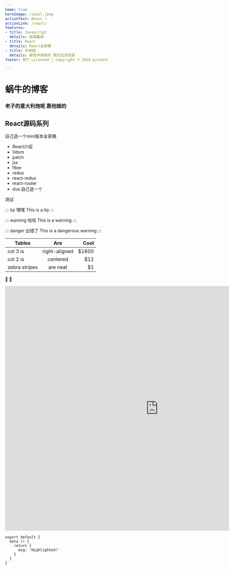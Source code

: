 ```yaml
---
home: true
heroImage: /snail.jpeg
actionText: React →
actionLink: /react/
features:
- title: Javascript
  details: 前端基础
- title: React
  details: React全家桶
- title: 区块链
  details: 新技术来临时 我们应该包容
footer: MIT Licensed | Copyright © 2018-present

---
```


# 蜗牛的博客

### 老子的意大利炮呢 轰他娘的


## React源码系列
自己造一个mini版本全家桶 

* React介绍
* Vdom
* patch
* jsx
* fiber
* redux
* react-redux
* react-router
* dva
自己造一个

测试

::: tip 嘿嘿
This is a tip
:::

::: warning 哈哈
This is a warning
:::

::: danger 出错了
This is a dangerous warning
:::

| Tables        | Are           | Cool  |
| ------------- |:-------------:| -----:|
| col 3 is      | right-aligned | $1600 |
| col 2 is      | centered      |   $12 |
| zebra stripes | are neat      |    $1 |
:tada: :100:


<div>


  <iframe width='1000px' height='800px' src="http://player.bilibili.com/player.html?aid=24725831&cid=41586771&page=1" scrolling="no" border="0" frameborder="no" framespacing="0" allowfullscreen="true"> </iframe>
</div>
  


``` js{4}
export default {
  data () {
    return {
      msg: 'Highlighted!'
    }
  }
}
```
